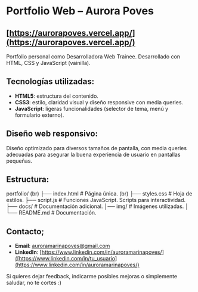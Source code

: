 # Portfolio Web – Aurora Poves

## [https://aurorapoves.vercel.app/](https://aurorapoves.vercel.app/)

Portfolio personal como Desarrolladora Web Trainee.
Desarrollado con HTML, CSS y JavaScript (vainilla).



## Tecnologías utilizadas:

- **HTML5**: estructura del contenido.
- **CSS3**: estilo, claridad visual y diseño responsive con media queries.
- **JavaScript**: ligeras funcionalidades (selector de tema, menú y formulario externo).



## Diseño web responsivo:

Diseño optimizado para diversos tamaños de pantalla, con media queries adecuadas para asegurar la buena experiencia de usuario en pantallas pequeñas.



## Estructura:
portfolio/ (br)
├── index.html # Página única. (br)
├── styles.css # Hoja de estilos.
├── script.js # Funciones JavaScript. Scripts para interactividad.
├── docs/ # Documentación adicional.
│── img/ # Imágenes utilizadas.
│ 
└── README.md # Documentación.



##  Contacto;

- **Email**: [auroramarinapoves@gmail.com](mailto:auroramarinapoves@gmail.com)
- **LinkedIn**: [https://www.linkedin.com/in/auroramarinapoves/]([https://www.linkedin.com/in/tu_usuario](https://www.linkedin.com/in/auroramarinapoves/)

Si quieres dejar feedback, indicarme posibles mejoras o simplemente saludar, no te cortes :)

